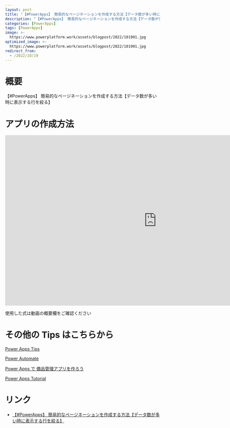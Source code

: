 ```yaml
---
layout: post
title: "【#PowerApps】 簡易的なページネーションを作成する方法【データ数が多い時に表示する行を絞る】"
description: "【#PowerApps】 簡易的なページネーションを作成する方法【データ数が多い時に表示する行を絞る】を動画で分かりやすく解説"
categories: [PowerApps]
tags: [PowerApps]
image: >-
  https://www.powerplatform.work/assets/blogpost/2022/101901.jpg
optimized_image: >-
  https://www.powerplatform.work/assets/blogpost/2022/101901.jpg
redirect_from:
  - /2022/10/19
---
```



#  概要

【#PowerApps】 簡易的なページネーションを作成する方法【データ数が多い時に表示する行を絞る】


# アプリの作成方法

<iframe width="983" height="553" src="https://www.youtube.com/embed/jXy54roxsh0" title="YouTube video player" frameborder="0" allow="accelerometer; autoplay; clipboard-write; encrypted-media; gyroscope; picture-in-picture" allowfullscreen></iframe>


使用した式は動画の概要欄をご確認ください


# その他の Tips はこちらから

[Power Apps Tips](https://www.youtube.com/watch?v=VrAQf3JQ7yM&list=PLVhFi1fb3DqakSLVMn22DDcySXh9jtzi- )


[Power Automate](https://www.youtube.com/watch?v=-YnJYT0ASEM&list=PLVhFi1fb3Dqbzic6GieqnLFgD3aTj-eHA)


[Power Apps で 備品管理アプリを作ろう](https://www.youtube.com/playlist?list=PLVhFi1fb3DqZM3HKb8Hea6XEL96990Fyn)


[Power Apps Tutorial](https://www.youtube.com/playlist?list=PLVhFi1fb3DqalxpL974VvAJvV4iWoSbe_)


# リンク


- [【#PowerApps】 簡易的なページネーションを作成する方法【データ数が多い時に表示する行を絞る】](https://www.youtube.com/watch?v=jXy54roxsh0)

